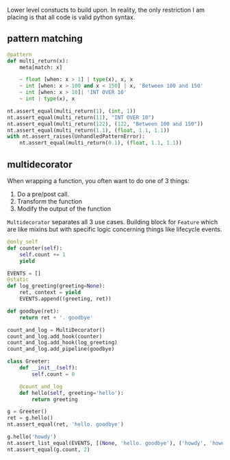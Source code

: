 Lower level constucts to build upon. In reality, the only restriction I am placing is that all code is valid python syntax.

## pattern matching

```python
@pattern
def multi_return(x):
    meta[match: x]

    ~ float [when: x > 1] | type(x), x, x
    ~ int [when: x > 100 and x < 150] | x, 'Between 100 and 150'
    ~ int [when: x > 10]| 'INT OVER 10'
    ~ int | type(x), x

nt.assert_equal(multi_return(1), (int, 1))
nt.assert_equal(multi_return(11), "INT OVER 10")
nt.assert_equal(multi_return(122), (122, "Between 100 and 150"))
nt.assert_equal(multi_return(1.1), (float, 1.1, 1.1))
with nt.assert_raises(UnhandledPatternError):
    nt.assert_equal(multi_return(0.1), (float, 1.1, 1.1))
```

## multidecorator

When wrapping a function, you often want to do one of 3 things:

1. Do a pre/post call.
2. Transform the function
3. Modify the output of the function

`Multidecorator` separates all 3 use cases. Building block for `Feature` which are like mixins but with specific logic concerning things like lifecycle events.


```python
@only_self
def counter(self):
    self.count += 1
    yield

EVENTS = []
@static
def log_greeting(greeting=None):
    ret, context = yield
    EVENTS.append((greeting, ret))

def goodbye(ret):
    return ret + '. goodbye'

count_and_log = MultiDecorator()
count_and_log.add_hook(counter)
count_and_log.add_hook(log_greeting)
count_and_log.add_pipeline(goodbye)

class Greeter:
    def __init__(self):
        self.count = 0

    @count_and_log
    def hello(self, greeting='hello'):
        return greeting

g = Greeter()
ret = g.hello()
nt.assert_equal(ret, 'hello. goodbye')

g.hello('howdy')
nt.assert_list_equal(EVENTS, [(None, 'hello. goodbye'), ('howdy', 'howdy. goodbye')])
nt.assert_equal(g.count, 2)
```
